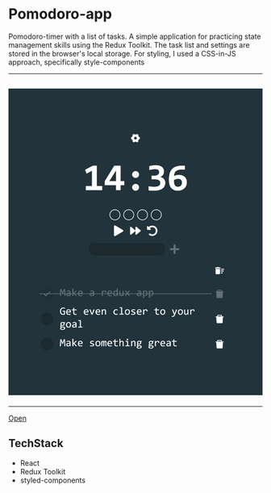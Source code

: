 # Pomodoro-app

Pomodoro-timer with a list of tasks. A simple application for practicing state management skills using the Redux Toolkit. The task list and settings are stored in the browser's local storage. For styling, I used a CSS-in-JS approach, specifically style-components

---

## ![Pomodoro-app screenshot](/screenshot.jpg)

---

<a href="https://pomodoro-app-tawny.vercel.app/" target="_blank" rel="noreferer" >Open</a>

## TechStack

- React
- Redux Toolkit
- styled-components
